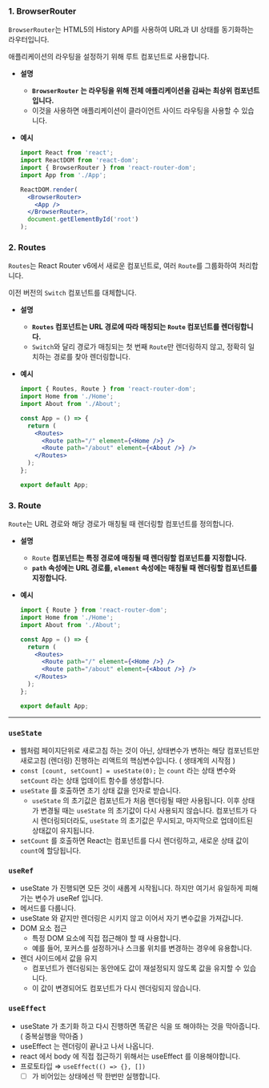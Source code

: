 ### 1. BrowserRouter

`BrowserRouter`는 HTML5의 History API를 사용하여 URL과 UI 상태를 동기화하는 라우터입니다.

 애플리케이션의 라우팅을 설정하기 위해 루트 컴포넌트로 사용합니다.

- **설명**
    - **`BrowserRouter` 는 라우팅을 위해 전체 애플리케이션을 감싸는 최상위 컴포넌트입니다.**
    - 이것을 사용하면 애플리케이션이 클라이언트 사이드 라우팅을 사용할 수 있습니다.
- **예시**
    
    ```jsx
    import React from 'react';
    import ReactDOM from 'react-dom';
    import { BrowserRouter } from 'react-router-dom';
    import App from './App';
    
    ReactDOM.render(
      <BrowserRouter>
        <App />
      </BrowserRouter>,
      document.getElementById('root')
    );
    ```


### 2. Routes

`Routes`는 React Router v6에서 새로운 컴포넌트로, 여러 `Route`를 그룹화하여 처리합니다.

 이전 버전의 `Switch` 컴포넌트를 대체합니다.

- **설명**
    - **`Routes` 컴포넌트는 URL 경로에 따라 매칭되는 `Route` 컴포넌트를 렌더링합니다.**
    - `Switch`와 달리 경로가 매칭되는 첫 번째 `Route`만 렌더링하지 않고, 정확히 일치하는 경로를 찾아 렌더링합니다.
- **예시**
    
    ```jsx
    import { Routes, Route } from 'react-router-dom';
    import Home from './Home';
    import About from './About';
    
    const App = () => {
      return (
        <Routes>
          <Route path="/" element={<Home />} />
          <Route path="/about" element={<About />} />
        </Routes>
      );
    };
    
    export default App;
    ```
    

### 3. Route

`Route`는 URL 경로와 해당 경로가 매칭될 때 렌더링할 컴포넌트를 정의합니다.

- **설명**
    - `Route` **컴포넌트는 특정 경로에 매칭될 때 렌더링할 컴포넌트를 지정합니다.**
    - **`path` 속성에는 URL 경로를, `element` 속성에는 매칭될 때 렌더링할 컴포넌트를 지정합니다.**
- **예시**
    
    ```jsx
    import { Route } from 'react-router-dom';
    import Home from './Home';
    import About from './About';
    
    const App = () => {
      return (
        <Routes>
          <Route path="/" element={<Home />} />
          <Route path="/about" element={<About />} />
        </Routes>
      );
    };
    
    export default App;
    ```

---

### `useState`

- 웹처럼 페이지단위로 새로고침 하는 것이 아닌, 상태변수가 변하는 해당 컴포넌트만 새로고침 (렌더링) 진행하는 리액트의 핵심변수입니다. ( 생태계의 시작점 )
- `const [count, setCount] = useState(0);` 는 `count` 라는 상태 변수와 `setCount` 라는 상태 업데이트 함수를 생성합니다.
- `useState` 를 호출하면 초기 상태 값을 인자로 받습니다.
    - `useState` 의 초기값은 컴포넌트가 처음 렌더링될 때만 사용됩니다. 이후 상태가 변경될 때는 `useState` 의 초기값이 다시 사용되지 않습니다. 컴포넌트가 다시 렌더링되더라도, `useState` 의 초기값은 무시되고, 마지막으로 업데이트된 상태값이 유지됩니다.
- `setCount` 를 호출하면 React는 컴포넌트를 다시 렌더링하고, 새로운 상태 값이 `count`에 할당됩니다.


### `useRef`

- useState 가 진행되면 모든 것이 새롭게 시작됩니다. 하지만 여기서 유일하게 피해가는 변수가 useRef 입니다.
- 메서드를 다룹니다.
- useState 와 같지만 렌더링은 시키지 않고 이어서 자기 변수값을 가져갑니다.
- DOM 요소 접근
    - 특정 DOM 요소에 직접 접근해야 할 때 사용합니다.
    - 예를 들어, 포커스를 설정하거나 스크롤 위치를 변경하는 경우에 유용합니다.
- 렌더 사이드에서 값을 유지
    - 컴포넌트가 렌더링되는 동안에도 값이 재설정되지 않도록 값을 유지할 수 있습니다.
    - 이 값이 변경되어도 컴포넌트가 다시 렌더링되지 않습니다.


### `useEffect`

- useState 가 초기화 하고 다시 진행하면 똑같은 식을 또 해야하는 것을 막아줍니다.
( 중복실행을 막아줌 )
- useEffect 는 렌더링이 끝나고 나서 나옵니다.
- react 에서 body 에 직접 접근하기 위해서는 useEffect 를 이용해야합니다.
- 프로토타입  ⇒   `useEffect(() => {}, [])`
    - [ ] 가 비어있는 상태에선 딱 한번만 실행합니다.